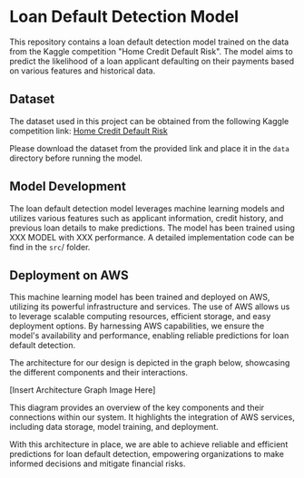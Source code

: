 # Loan Default Detection Model

This repository contains a loan default detection model trained on the data from the Kaggle competition "Home Credit Default Risk". The model aims to predict the likelihood of a loan applicant defaulting on their payments based on various features and historical data.

## Dataset

The dataset used in this project can be obtained from the following Kaggle competition link:
[Home Credit Default Risk](https://www.kaggle.com/competitions/home-credit-default-risk/data)

Please download the dataset from the provided link and place it in the `data` directory before running the model.

## Model Development

The loan default detection model leverages machine learning models and utilizes various features such as applicant information, credit history, and previous loan details to make predictions. The model has been trained using XXX MODEL with XXX performance. A detailed implementation code can be find in the  `src`/ folder.

## Deployment on AWS

This machine learning model has been trained and deployed on AWS, utilizing its powerful infrastructure and services. The use of AWS allows us to leverage scalable computing resources, efficient storage, and easy deployment options. By harnessing AWS capabilities, we ensure the model's availability and performance, enabling reliable predictions for loan default detection.

The architecture for our design is depicted in the graph below, showcasing the different components and their interactions.


[Insert Architecture Graph Image Here]



This diagram provides an overview of the key components and their connections within our system. It highlights the integration of AWS services, including data storage, model training, and deployment.

With this architecture in place, we are able to achieve reliable and efficient predictions for loan default detection, empowering organizations to make informed decisions and mitigate financial risks.
